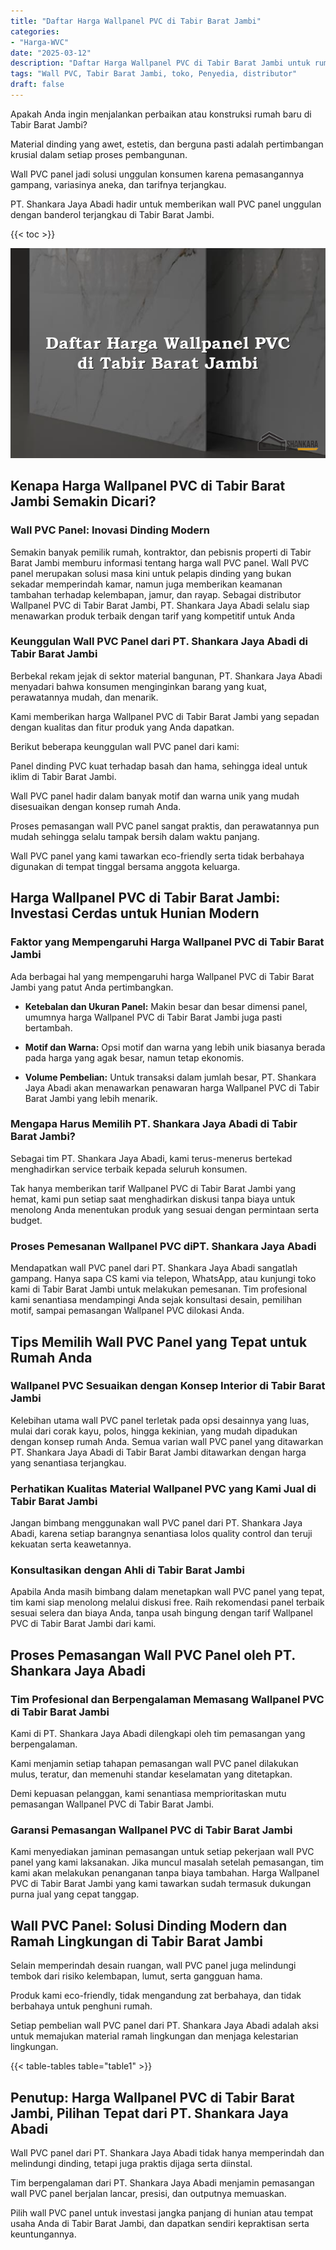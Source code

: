 ```yaml
---
title: "Daftar Harga Wallpanel PVC di Tabir Barat Jambi"
categories: 
- "Harga-WVC"
date: "2025-03-12"
description: "Daftar Harga Wallpanel PVC di Tabir Barat Jambi untuk rumah, kantor, serta toko. Material terbaik, pilihan motif, variasi warna elegan, beserta servis instalasi ditangani oleh teknisi berpengalaman dan jaminan resmi!|Layanan distribusi Wallpanel PVC di Tabir Barat Jambi untuk keperluan rumah, office, maupun gerai, dengan produk unggulan dan pemasangan oleh teknisi profesional serta kepastian resmi.|Alternatif Wallpanel PVC di Tabir Barat Jambi yang terbukti bagi tempat tinggal, kantor, serta toko, bersama material terbaik dan pemasangan ditangani oleh tenaga ahli berpengalaman serta kepastian resmi.|Penjualan Wallpanel PVC di Tabir Barat Jambi untuk hunian, office, dan gerai, dengan panel terbaik dan instalasi dikerjakan oleh tim berpengalaman, disertai beserta kepastian resmi.}"
tags: "Wall PVC, Tabir Barat Jambi, toko, Penyedia, distributor"
draft: false
---
```


Apakah Anda ingin menjalankan perbaikan atau konstruksi rumah baru di Tabir Barat Jambi?

Material dinding yang awet, estetis, dan berguna pasti adalah pertimbangan krusial dalam setiap proses pembangunan.

Wall PVC panel jadi solusi unggulan konsumen karena pemasangannya gampang, variasinya aneka, dan tarifnya terjangkau.

PT. Shankara Jaya Abadi hadir untuk memberikan wall PVC panel unggulan dengan banderol terjangkau di Tabir Barat Jambi.

{{< toc >}}

![Daftar Harga Wallpanel PVC di Tabir Barat Jambi](/images/Harga-WVC/Daftar-Harga-Wallpanel-PVC-di-Tabir-Barat-Jambi.png)


## Kenapa Harga Wallpanel PVC di Tabir Barat Jambi Semakin Dicari?

### Wall PVC Panel: Inovasi Dinding Modern

Semakin banyak pemilik rumah, kontraktor, dan pebisnis properti di Tabir Barat Jambi memburu informasi tentang harga wall PVC panel. Wall PVC panel merupakan solusi masa kini untuk pelapis dinding yang bukan sekadar memperindah kamar, namun juga memberikan keamanan tambahan terhadap kelembapan, jamur, dan rayap. Sebagai distributor Wallpanel PVC di Tabir Barat Jambi, PT. Shankara Jaya Abadi selalu siap menawarkan produk terbaik dengan tarif yang kompetitif untuk Anda

### Keunggulan Wall PVC Panel dari PT. Shankara Jaya Abadi di Tabir Barat Jambi

Berbekal rekam jejak di sektor material bangunan, PT. Shankara Jaya Abadi menyadari bahwa konsumen menginginkan barang yang kuat, perawatannya mudah, dan menarik.

Kami memberikan harga Wallpanel PVC di Tabir Barat Jambi yang sepadan dengan kualitas dan fitur produk yang Anda dapatkan.

Berikut beberapa keunggulan wall PVC panel dari kami:

Panel dinding PVC kuat terhadap basah dan hama, sehingga ideal untuk iklim di Tabir Barat Jambi.

Wall PVC panel hadir dalam banyak motif dan warna unik yang mudah disesuaikan dengan konsep rumah Anda.

Proses pemasangan wall PVC panel sangat praktis, dan perawatannya pun mudah sehingga selalu tampak bersih dalam waktu panjang.

Wall PVC panel yang kami tawarkan eco-friendly serta tidak berbahaya digunakan di tempat tinggal bersama anggota keluarga.

## Harga Wallpanel PVC di Tabir Barat Jambi: Investasi Cerdas untuk Hunian Modern

### Faktor yang Mempengaruhi Harga Wallpanel PVC di Tabir Barat Jambi

Ada berbagai hal yang mempengaruhi harga Wallpanel PVC di Tabir Barat Jambi yang patut Anda pertimbangkan.

- **Ketebalan dan Ukuran Panel:** Makin besar dan besar dimensi panel, umumnya harga Wallpanel PVC di Tabir Barat Jambi juga pasti bertambah.

- **Motif dan Warna:** Opsi motif dan warna yang lebih unik biasanya berada pada harga yang agak besar, namun tetap ekonomis.

- **Volume Pembelian:** Untuk transaksi dalam jumlah besar, PT. Shankara Jaya Abadi akan menawarkan penawaran harga Wallpanel PVC di Tabir Barat Jambi yang lebih menarik.

### Mengapa Harus Memilih PT. Shankara Jaya Abadi di Tabir Barat Jambi?

Sebagai tim PT. Shankara Jaya Abadi, kami terus-menerus bertekad menghadirkan service terbaik kepada seluruh konsumen.

Tak hanya memberikan tarif Wallpanel PVC di Tabir Barat Jambi yang hemat, kami pun setiap saat menghadirkan diskusi tanpa biaya untuk menolong Anda menentukan produk yang sesuai dengan permintaan serta budget.

### Proses Pemesanan Wallpanel PVC diPT. Shankara Jaya Abadi

Mendapatkan wall PVC panel dari PT. Shankara Jaya Abadi sangatlah gampang. Hanya sapa CS kami via telepon, WhatsApp, atau kunjungi toko kami di Tabir Barat Jambi untuk melakukan pemesanan. Tim profesional kami senantiasa mendampingi Anda sejak konsultasi desain, pemilihan motif, sampai pemasangan Wallpanel PVC dilokasi Anda.

## Tips Memilih Wall PVC Panel yang Tepat untuk Rumah Anda

### Wallpanel PVC Sesuaikan dengan Konsep Interior di Tabir Barat Jambi

Kelebihan utama wall PVC panel terletak pada opsi desainnya yang luas, mulai dari corak kayu, polos, hingga kekinian, yang mudah dipadukan dengan konsep rumah Anda. Semua varian wall PVC panel yang ditawarkan PT. Shankara Jaya Abadi di Tabir Barat Jambi ditawarkan dengan harga yang senantiasa terjangkau.

### Perhatikan Kualitas Material Wallpanel PVC yang Kami Jual di Tabir Barat Jambi

Jangan bimbang menggunakan wall PVC panel dari PT. Shankara Jaya Abadi, karena setiap barangnya senantiasa lolos quality control dan teruji kekuatan serta keawetannya.

### Konsultasikan dengan Ahli di Tabir Barat Jambi

Apabila Anda masih bimbang dalam menetapkan wall PVC panel yang tepat, tim kami siap menolong melalui diskusi free. Raih rekomendasi panel terbaik sesuai selera dan biaya Anda, tanpa usah bingung dengan tarif Wallpanel PVC di Tabir Barat Jambi dari kami.

## Proses Pemasangan Wall PVC Panel oleh PT. Shankara Jaya Abadi

### Tim Profesional dan Berpengalaman Memasang Wallpanel PVC di Tabir Barat Jambi

Kami di PT. Shankara Jaya Abadi dilengkapi oleh tim pemasangan yang berpengalaman.

Kami menjamin setiap tahapan pemasangan wall PVC panel dilakukan mulus, teratur, dan memenuhi standar keselamatan yang ditetapkan.

Demi kepuasan pelanggan, kami senantiasa memprioritaskan mutu pemasangan Wallpanel PVC di Tabir Barat Jambi.

### Garansi Pemasangan Wallpanel PVC di Tabir Barat Jambi

Kami menyediakan jaminan pemasangan untuk setiap pekerjaan wall PVC panel yang kami laksanakan. Jika muncul masalah setelah pemasangan, tim kami akan melakukan penanganan tanpa biaya tambahan. Harga Wallpanel PVC di Tabir Barat Jambi yang kami tawarkan sudah termasuk dukungan purna jual yang cepat tanggap.

## Wall PVC Panel: Solusi Dinding Modern dan Ramah Lingkungan di Tabir Barat Jambi

Selain memperindah desain ruangan, wall PVC panel juga melindungi tembok dari risiko kelembapan, lumut, serta gangguan hama.

Produk kami eco-friendly, tidak mengandung zat berbahaya, dan tidak berbahaya untuk penghuni rumah.

Setiap pembelian wall PVC panel dari PT. Shankara Jaya Abadi adalah aksi untuk memajukan material ramah lingkungan dan menjaga kelestarian lingkungan.

{{< table-tables table="table1" >}}

## Penutup: Harga Wallpanel PVC di Tabir Barat Jambi, Pilihan Tepat dari PT. Shankara Jaya Abadi

Wall PVC panel dari PT. Shankara Jaya Abadi tidak hanya memperindah dan melindungi dinding, tetapi juga praktis dijaga serta diinstal.

Tim berpengalaman dari PT. Shankara Jaya Abadi menjamin pemasangan wall PVC panel berjalan lancar, presisi, dan outputnya memuaskan.

Pilih wall PVC panel untuk investasi jangka panjang di hunian atau tempat usaha Anda di Tabir Barat Jambi, dan dapatkan sendiri kepraktisan serta keuntungannya.